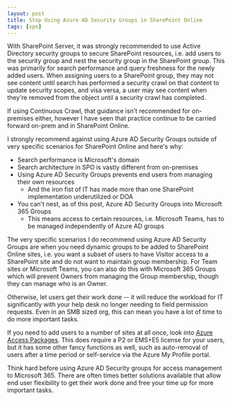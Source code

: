 ```yaml
---
layout: post
title: Stop Using Azure AD Security Groups in SharePoint Online
tags: [spo]
---
```


With SharePoint Server, it was strongly recommended to use Active Directory security groups to secure SharePoint resources, i.e. add users to the security group and nest the security group in the SharePoint group. This was primarily for search performance and query freshness for the newly added users. When assigning users to a SharePoint group, they may not see content until search has performed a security crawl on that content to update security scopes, and visa versa, a user may see content when they're removed from the object until a security crawl has completed.

If using Continuous Crawl, that guidance isn't recommended for on-premises either, however I have seen that practice continue to be carried forward on-prem and in SharePoint Online.

I strongly recommend against using Azure AD Security Groups outside of very specific scenarios for SharePoint Online and here's why:

* Search performance is Microsoft's domain
* Search architecture in SPO is vastly different from on-premises
* Using Azure AD Security Groups prevents end users from managing their own resources
  * And the iron fist of IT has made more than one SharePoint implementation underutilized or DOA
* You can't nest, as of this post, Azure AD Security Groups into Microsoft 365 Groups
  * This means access to certain resources, i.e. Microsoft Teams, has to be managed independently of Azure AD groups

The very specific scenarios I do recommend using Azure AD Security Groups are when you need dynamic groups to be added to SharePoint Online sites, i.e. you want a subset of users to have Visitor access to a SharePoint site and do not want to maintain group membership. For Team sites or Microsoft Teams, you can also do this with Microsoft 365 Groups which will prevent Owners from managing the Group membership, though they can manage who is an Owner.

Otherwise, let users get their work done -- it will reduce the workload for IT significantly with your help desk no longer needing to field permission requests. Even in an SMB sized org, this can mean you have a lot of time to do more important tasks.

If you need to add users to a number of sites at all once, look into [Azure Access Packages](https://docs.microsoft.com/azure/active-directory/governance/entitlement-management-access-package-first). This does require a P2 or EMS+E5 license for your users, but it has some other fancy functions as well, such as auto-removal of users after a time period or self-service via the Azure My Profile portal.

Think hard before using Azure AD Security groups for access management to Microsoft 365. There are often times better solutions available that allow end user flexibility to get their work done and free your time up for more important tasks.
